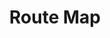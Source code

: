 ---
layout: page
header:
  image_fullwidth: duxford-soapbox-derby-header.jpg
title: "Route Map"
meta_title: "Route for the adults race in the Duxford Soapbox Derby"
permalink: "/participating/route-map"
---